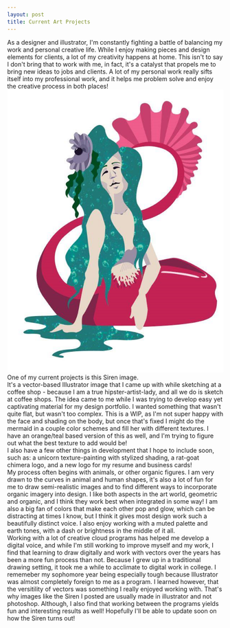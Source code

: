 ```yaml
---
layout: post
title: Current Art Projects
---
```

As a designer and illustrator, I'm constantly fighting a battle of balancing my work and personal creative life. While I enjoy making pieces and design elements for clients, a lot of my creativity happens at home. This isn't to say I don't bring that to work with me, in fact, it's a catalyst that propels me to bring new ideas to jobs and clients. A lot of my personal work really sifts itself into my professional work, and it helps me problem solve and enjoy the creative process in both places! <br />
![Siren Mermaid](/img/siren.png)
One of my current projects is this Siren image.<br />
It's a vector-based Illustrator image that I came up with while sketching at a coffee shop - because I am a true hipster-artist-lady, and all we do is sketch at coffee shops. The idea came to me while I was trying to develop easy yet captivating material for my design portfolio. I wanted something that wasn't quite flat, but wasn't too complex. This is a WIP, as I'm not super happy with the face and shading on the body, but once that's fixed I might do the mermaid in a couple color schemes and fill her with different textures. I have an orange/teal based version of this as well, and I'm trying to figure out what the best texture to add would be!<br />
I also have a few other things in development that I hope to include soon, such as: a unicorn texture-painting with stylized shading, a rat-goat chimera logo, and a new logo for my resume and business cards!<br />
My process often begins with animals, or other organic figures. I am very drawn to the curves in animal and human shapes, it's also a lot of fun for me to draw semi-realistic images and to find different ways to incorporate organic imagery into design. I like both aspects in the art world, geometric and organic, and I think they work best when integrated in some way! I am also a big fan of colors that make each other pop and glow, which can be distracting at times I know, but I think it gives most design work such a beautifully distinct voice. I also enjoy working with a muted palette and earth tones, with a dash or brightness in the middle of it all.<br />
Working with a lot of creative cloud programs has helped me develop a digital voice, and while I'm still working to improve myself and my work, I find that learning to draw digitally and work with vectors over the years has been a more fun process than not. Because I grew up in a traditional drawing setting, it took me a while to acclimate to digital work in college. I rememeber my sophomore year being especially tough because Illustrator was almost completely foreign to me as a program. I learned however, that the versitility of vectors was something I really enjoyed working with. That's why images like the Siren I posted are usually made in illustrator and not photoshop. Although, I also find that working between the programs yields fun and interesting results as well! Hopefully I'll be able to update soon on how the Siren turns out!